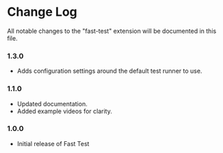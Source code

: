 # Change Log

All notable changes to the "fast-test" extension will be documented in this file.

### 1.3.0

- Adds configuration settings around the default test runner to use.

### 1.1.0

- Updated documentation.
- Added example videos for clarity.

### 1.0.0

- Initial release of Fast Test